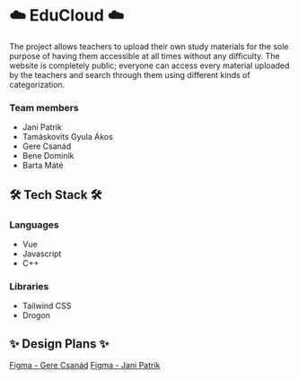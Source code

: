 # ☁️ EduCloud ☁️

The project allows teachers to upload their own study materials for the sole purpose of having them accessible at all times without any difficulty. The website is completely public; everyone can access every material uploaded by the teachers and search through them using different kinds of categorization.

### Team members 
- Jani Patrik
- Tamáskovits Gyula Ákos
- Gere Csanád
- Bene Dominik
- Barta Máté

## 🛠 Tech Stack 🛠
### Languages 
- Vue
- Javascript
- C++

### Libraries 
- Tailwind CSS
- Drogon

## ✨ Design Plans ✨
[Figma - Gere Csanád](https://www.figma.com/design/QOARURPbaP3zJIFnaxoRyH/Untitled?node-id=0-1&node-type=canvas&t=OIy7NBtP3mwb62ty-0)
[Figma - Jani Patrik](https://www.figma.com/design/mjAQ6iUvlWxlDjQ3iKTfPZ/Untitled?node-id=0-1&node-type=canvas&t=QROzu1LLirEBsedr-0)
